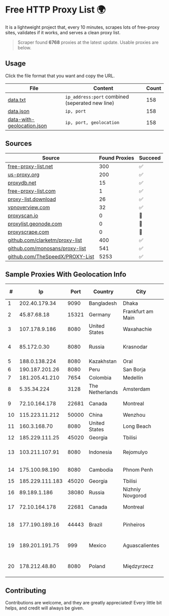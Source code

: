 
# Free HTTP Proxy List 🌍

It is a lightweight project that, every 10 minutes, scrapes lots of free-proxy sites, validates if it works, and serves a clean proxy list.


> Scraper found **6768** proxies at the latest update. Usable proxies are below.

## Usage

Click the file format that you want and copy the URL.


|File|Content|Count|
|----|-------|-----|
|[data.txt](https://raw.githubusercontent.com/themiralay/Proxy-List-World/master/data.txt)|`ip_address:port` combined (seperated new line)|158|
|[data.json](https://raw.githubusercontent.com/themiralay/Proxy-List-World/master/data.json)|`ip, port`|158|
|[data-with-geolocation.json](https://raw.githubusercontent.com/themiralay/Proxy-List-World/master/data-with-geolocation.json)|`ip, port, geolocation`|158|

## Sources

|Source|Found Proxies|Succeed|
|------|-------------|-------|
|[free-proxy-list.net](https://free-proxy-list.net)|300|✅|
|[us-proxy.org](https://www.us-proxy.org)|200|✅|
|[proxydb.net](http://proxydb.net)|15|✅|
|[free-proxy-list.com](https://free-proxy-list.com/?page=&port=&type%5B%5D=http&type%5B%5D=https&up_time=0&search=Search)|1|✅|
|[proxy-list.download](https://www.proxy-list.download/HTTP)|26|✅|
|[vpnoverview.com](https://vpnoverview.com/privacy/anonymous-browsing/free-proxy-servers)|32|✅|
|[proxyscan.io](https://www.proxyscan.io)|0|🚫|
|[proxylist.geonode.com](https://proxylist.geonode.com/api/proxy-list?limit=300&page=1&sort_by=lastChecked&sort_type=desc&protocols=http,https)|0|🚫|
|[proxyscrape.com](https://api.proxyscrape.com/v2/?request=displayproxies&protocol=http&timeout=10000&country=all&ssl=all&anonymity=all)|0|🚫|
|[github.com/clarketm/proxy-list](https://raw.githubusercontent.com/clarketm/proxy-list/master/proxy-list-raw.txt)|400|✅|
|[github.com/monosans/proxy-list](https://raw.githubusercontent.com/monosans/proxy-list/main/proxies/http.txt)|541|✅|
|[github.com/TheSpeedX/PROXY-List](https://raw.githubusercontent.com/TheSpeedX/PROXY-List/master/http.txt)|5253|✅|


## Sample Proxies With Geolocation Info

|#|Ip|Port|Country|City|Internet Service Provider|
|-|--|----|-------|----|-------------------------|
|1|202.40.179.34|9090|Bangladesh|Dhaka|Ranks ITT|
|2|45.87.68.18|15321|Germany|Frankfurt am Main|Cogent Communications|
|3|107.178.9.186|8080|United States|Waxahachie|Nextlink Broadband|
|4|85.172.0.30|8080|Russia|Krasnodar|Southen Telecommunication Maintainer|
|5|188.0.138.224|8080|Kazakhstan|Oral|Jusan Mobile JSC|
|6|190.187.201.26|8080|Peru|San Borja|Americatel Peru S.A.|
|7|181.205.41.210|7654|Colombia|Medellín|Colombia Móvil|
|8|5.35.34.224|3128|The Netherlands|Amsterdam|VDSINA|
|9|72.10.164.178|22681|Canada|Montreal|GloboTech Communications|
|10|115.223.11.212|50000|China|Wenzhou|China Telecom|
|11|160.3.168.70|8080|United States|Long Beach|CABLE ONE, INC.|
|12|185.229.111.25|45020|Georgia|Tbilisi|Sysnet LLC|
|13|103.211.107.91|8080|Indonesia|Rejomulyo|PT Atmega Telecomindo Nusantara|
|14|175.100.98.190|8080|Cambodia|Phnom Penh|VIETTEL (CAMBODIA) PTE., LTD|
|15|185.229.111.183|45020|Georgia|Tbilisi|Sysnet LLC|
|16|89.189.1.186|38080|Russia|Nizhniy Novgorod|JSC Vimpelcom|
|17|72.10.164.178|22681|Canada|Montreal|GloboTech Communications|
|18|177.190.189.16|44443|Brazil|Pinheiros|SPEED PLANET TELECOMUNICAÇÕES LTDA - EPP|
|19|189.201.191.75|999|Mexico|Aguascalientes|ATC HOLDING FIBRA MEXICO, S. DE R.L. DE C.V.|
|20|178.212.48.80|8080|Poland|Międzyrzecz|Lubuskie Sieci Swiatlowodowe Sp. z o. o.|



## Contributing

Contributions are welcome, and they are greatly appreciated! Every
little bit helps, and credit will always be given.


